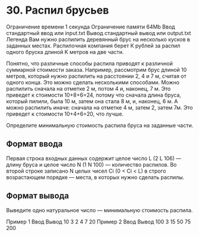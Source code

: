 # 30. Распил брусьев
Ограничение времени	1 секунда
Ограничение памяти	64Mb
Ввод	стандартный ввод или input.txt
Вывод	стандартный вывод или output.txt
Легенда
Вам нужно распилить деревянный брус на несколько кусков в заданных местах. Распилочная компания берет K рублей за распил одного бруска длиной K метров на две части.

Понятно, что различные способы распила приводят к различной суммарной стоимости заказа. Например, рассмотрим брус длиной 10 метров, который нужно распилить на расстоянии 2, 4 и 7 м, считая от одного конца. Это можно сделать несколькими способами. Можно распилить сначала на отметке 2 м, потом 4 и, наконец, 7 м. Это приведет к стоимости 10+8+6=24, потому что сначала длина бруса, который пилили, была 10 м, затем она стала 8 м, и, наконец, 6 м. А можно распилить иначе: сначала на отметке 4 м, затем 2, затем 7м. Это приведет к стоимости 10+4+6=20, что лучше.

Определите минимальную стоимость распила бруса на заданные части.

## Формат ввода
Первая строка входных данных содержит целое число L (2 
 L 
 106) — длину бруса и целое число N (1 
 N 
 100) — количество распилов. Во второй строке записано N целых чисел Сi (0 < Ci < L) в строго возрастающем порядке — места, в которых нужно сделать распилы.

## Формат вывода
Выведите одно натуральное число — минимальную стоимость распила.

Пример 1
Ввод	Вывод
10 3
2 4 7
20
Пример 2
Ввод	Вывод
100 3
15 50 75
200